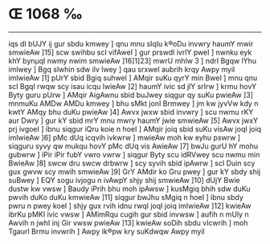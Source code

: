 # Œ 1068 ‰
---
iqs dI bUJY ij gur sbdu kmwey ] qnu mnu sIqlu k®oDu invwry haumY mwir
smwieAw ]15] scw swihbu scI vifAweI ] gur prswdI ivrlY pweI ]
nwnku eyk khY bynµqI nwmy nwim smwieAw ]16]1]23] mwrU mhlw 3 ]
ndrI Bgqw lYhu imlwey ] Bgq slwhin sdw ilv lwey ] qau srxweI
aubrih krqy Awpy myil imlwieAw ]1] pUrY sbid Bgiq suhweI ] AMqir
suKu qyrY min BweI ] mnu qnu scI BgqI rwqw scy isau icqu lwieAw ]2]
haumY ivic sd jlY srIrw ] krmu hovY Byty guru pUrw ] AMqir AigAwnu
sbid buJwey siqgur qy suKu pwieAw ]3] mnmuKu AMDw AMDu kmwey ] bhu
sMkt jonI Brmwey ] jm kw jyvVw kdy n kwtY AMqy bhu duKu pwieAw ]4]
Awvx jwxw sbid invwry ] scu nwmu rKY aur Dwry ] gur kY sbid mrY mnu
mwry haumY jwie smwieAw ]5] Awvx jwxY prj ivgoeI ] ibnu siqgur iQru
koie n hoeI ] AMqir joiq sbid suKu visAw joqI joiq imlwieAw ]6] pMc
dUq icqvih ivkwrw ] mwieAw moh kw eyhu pswrw ] siqguru syvy qw mukqu
hovY pMc dUq vis AwieAw ]7] bwJu gurU hY mohu gubwrw ] iPir iPir fubY vwro
vwrw ] siqgur Byty scu idRVwey scu nwmu min BwieAw ]8] swcw dru swcw
drbwrw ] scy syvih sbid ipAwrw ] scI Duin scy gux gwvw scy mwih
smwieAw ]9] GrY AMdir ko Gru pwey ] gur kY sbdy shij suBwey ] EQY
sogu ivjogu n ivAwpY shjy shij smwieAw ]10] dUjY Bwie dustw kw vwsw
] Baudy iPrih bhu moh ipAwsw ] kusMgiq bhih sdw duKu pwvih duKo duKu
kmwieAw ]11] siqgur bwJhu sMgiq n hoeI ] ibnu sbdy pwru n pwey koeI
] shjy gux rvih idnu rwqI joqI joiq imlwieAw ]12] kwieAw ibrKu pMKI
ivic vwsw ] AMimRqu cugih gur sbid invwsw ] aufih n mUly n Awvih n
jwhI inj Gir vwsw pwieAw ]13] kwieAw soDih sbdu vIcwrih ] moh
TgaurI Brmu invwrih ] Awpy ik®pw kry suKdwqw Awpy myil
####
